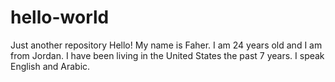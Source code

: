 # hello-world
Just another repository 
Hello! My name is Faher. I am 24 years old and I am from Jordan. 
I have been living in the United States the past 7 years. I speak English and Arabic. 
